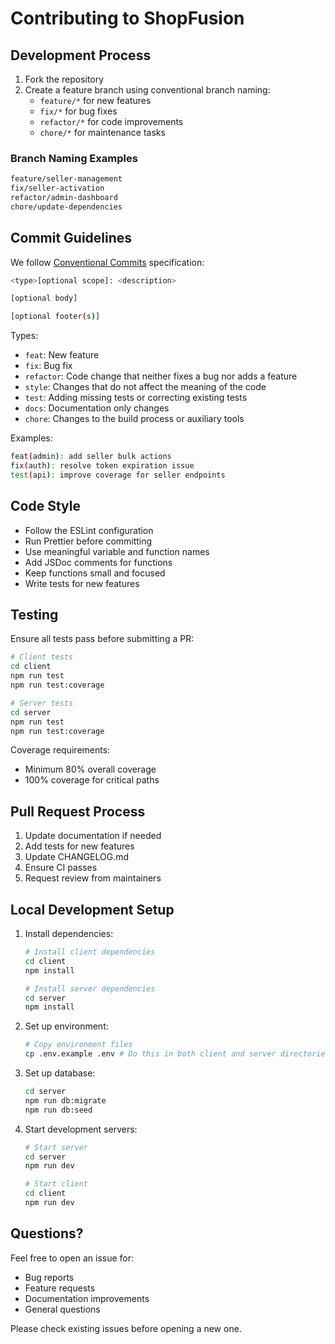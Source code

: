 # Contributing to ShopFusion

## Development Process

1. Fork the repository
2. Create a feature branch using conventional branch naming:
   - `feature/*` for new features
   - `fix/*` for bug fixes
   - `refactor/*` for code improvements
   - `chore/*` for maintenance tasks

### Branch Naming Examples

```bash
feature/seller-management
fix/seller-activation
refactor/admin-dashboard
chore/update-dependencies
```

## Commit Guidelines

We follow [Conventional Commits](https://www.conventionalcommits.org/) specification:

```bash
<type>[optional scope]: <description>

[optional body]

[optional footer(s)]
```

Types:

- `feat`: New feature
- `fix`: Bug fix
- `refactor`: Code change that neither fixes a bug nor adds a feature
- `style`: Changes that do not affect the meaning of the code
- `test`: Adding missing tests or correcting existing tests
- `docs`: Documentation only changes
- `chore`: Changes to the build process or auxiliary tools

Examples:

```bash
feat(admin): add seller bulk actions
fix(auth): resolve token expiration issue
test(api): improve coverage for seller endpoints
```

## Code Style

- Follow the ESLint configuration
- Run Prettier before committing
- Use meaningful variable and function names
- Add JSDoc comments for functions
- Keep functions small and focused
- Write tests for new features

## Testing

Ensure all tests pass before submitting a PR:

```bash
# Client tests
cd client
npm run test
npm run test:coverage

# Server tests
cd server
npm run test
npm run test:coverage
```

Coverage requirements:

- Minimum 80% overall coverage
- 100% coverage for critical paths

## Pull Request Process

1. Update documentation if needed
2. Add tests for new features
3. Update CHANGELOG.md
4. Ensure CI passes
5. Request review from maintainers

## Local Development Setup

1. Install dependencies:

   ```bash
   # Install client dependencies
   cd client
   npm install

   # Install server dependencies
   cd server
   npm install
   ```

2. Set up environment:

   ```bash
   # Copy environment files
   cp .env.example .env # Do this in both client and server directories
   ```

3. Set up database:

   ```bash
   cd server
   npm run db:migrate
   npm run db:seed
   ```

4. Start development servers:

   ```bash
   # Start server
   cd server
   npm run dev

   # Start client
   cd client
   npm run dev
   ```

## Questions?

Feel free to open an issue for:

- Bug reports
- Feature requests
- Documentation improvements
- General questions

Please check existing issues before opening a new one.
